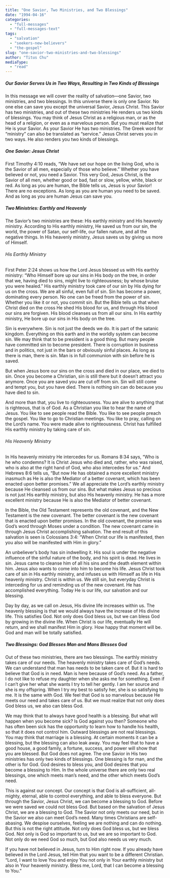 ```yaml
---
title: "One Savior, Two Ministries, and Two Blessings"
date: "1994-04-16"
categories: 
  - "full-messages"
  - "full-messages-text"
tags: 
  - "salvation"
  - "seekers-new-believers"
  - "the-gospel"
slug: "one-savior-two-ministries-and-two-blessings"
author: "Titus Chu"
mediaType: 
  - "read"
---
```


##### Our Savior Serves Us in Two Ways, Resulting in Two Kinds of Blessings

In this message we will cover the reality of salvation—one Savior, two ministries, and two blessings. In this universe there is only one Savior. No one else can save you except the universal Savior, Jesus Christ. This Savior has two ministries, and out of these two ministries He renders us two kinds of blessings. You may think of Jesus Christ as a religious man, or as the head of a religion, or even as a marvelous person. But you must realize that He is your Savior. As your Savior He has two ministries. The Greek word for “ministry” can also be translated as “service.” Jesus Christ serves you in two ways. He also renders you two kinds of blessings.

##### One Savior: Jesus Christ

First Timothy 4:10 reads, “We have set our hope on the living God, who is the Savior of all men, especially of those who believe.” Whether you have believed or not, you need a Savior. This very God, Jesus Christ, is the Savior of all men, whether good or bad, fast or slow, yellow, white, black or red. As long as you are human, the Bible tells us, Jesus is your Savior! There are no exceptions. As long as you are human you need to be saved. And as long as you are human Jesus can save you.

##### Two Ministries: Earthly and Heavenly

The Savior’s two ministries are these: His earthly ministry and His heavenly ministry. According to His earthly ministry, He saved us from our sin, the world, the power of Satan, our self-life, our fallen nature, and all the negative things. In His heavenly ministry, Jesus saves us by giving us more of Himself.

###### His Earthly Ministry

First Peter 2:24 shows us how the Lord Jesus blessed us with His earthly ministry: “Who Himself bore up our sins in His body on the tree, in order that we, having died to sins, might live to righteousness; by whose bruise you were healed.” His earthly ministry took care of our sin by His dying for us on the cross. We are all sinful, even full of sin. Sin has become a power, dominating every person. No one can be freed from the power of sin. Whether you like it or not, you commit sin. But the Bible tells us that when Christ died on the cross He shed His blood for us, and through His blood our sins are forgiven. His blood cleanses us from all our sins. In His earthly ministry, He bore up our sins in His body on the tree.

Sin is everywhere. Sin is not just the deeds we do. It is part of the satanic kingdom. Everything on this earth and in the worldly system can become sin. We may think that to be president is a good thing. But many people have committed sin to become president. There is corruption in business and in politics, not just in the bars or obviously sinful places. As long as there is man, there is sin. Man is in full communion with sin before he is saved.

But when Jesus bore our sins on the cross and died in our place, we died to sin. Once you become a Christian, sin is still there but it doesn’t attract you anymore. Once you are saved you are cut off from sin. Sin will still come and tempt you, but you have died. There is nothing sin can do because you have died to sin.

And more than that, you live to righteousness. You are alive to anything that is righteous, that is of God. As a Christian you like to hear the name of Jesus. You like to see people read the Bible. You like to see people preach the gospel. You like to go to Christian meetings. You like to pray, calling on the Lord’s name. You were made alive to righteousness. Christ has fulfilled His earthly ministry by taking care of sin.

###### His Heavenly Ministry

In His heavenly ministry He intercedes for us. Romans 8:34 says, “Who is he who condemns? It is Christ Jesus who died and, rather, who was raised, who is also at the right hand of God, who also intercedes for us.” And Hebrews 8:6 tells us, “But now He has obtained a more excellent ministry inasmuch as He is also the Mediator of a better covenant, which has been enacted upon better promises.” We all appreciate the Lord’s earthly ministry because He cleansed us from our sins. But what makes Jesus so precious is not just His earthly ministry, but also His heavenly ministry. He has a more excellent ministry because He is also the Mediator of better covenant.

In the Bible, the Old Testament represents the old covenant, and the New Testament is the new covenant. The better covenant is the new covenant that is enacted upon better promises. In the old covenant, the promise was God’s word through Moses under a condition. The new covenant came in through Jesus Christ accomplishing salvation. The end result of this salvation is seen is Colossians 3:4: “When Christ our life is manifested, then you also will be manifested with Him in glory.”

An unbeliever’s body has sin indwelling it. His soul is under the negative influence of the sinful nature of the body, and his spirit is dead. He lives in sin. Jesus came to cleanse him of all his sins and the death element within him. Jesus also wants to come into him to become his life. Jesus Christ took care of sin in His earthly ministry, and infuses us with Himself as life in His heavenly ministry. Christ is within us. We still sin, but everyday Christ is interceding for us and reminding us of the new covenant. He has accomplished everything. Today He is our life, our salvation and our blessing.

Day by day, as we call on Jesus, His divine life increases within us. The heavenly blessing is that we would always have the increase of His divine life. This satisfies God. Not only does God bless us, but we can bless God by growing in the divine life. When Christ is our life, eventually He will return, and we shall manifest Him in glory. How happy that moment will be. God and man will be totally satisfied.

##### Two Blessings: God Blesses Man and Mans Blesses God

Out of these two ministries, there are two blessings. The earthly ministry takes care of our needs. The heavenly ministry takes care of God’s needs. We can understand that man has needs to be taken care of. But it is hard to believe that God is in need. Man is here because of God’s need. As a father, I do not like to refuse my daughter when she asks me for something. Even if I can’t give her what she wants I try to tell her gently. I am her source and she is my offspring. When I try my best to satisfy her, she is so satisfying to me. It is the same with God. We feel that God is so marvelous because He meets our need and takes care of us. But we must realize that not only does God bless us, we also can bless God.

We may think that to always have good health is a blessing. But what will happen when you become sick? Is God against you then? Someone who has often been sick has the opportunity to learn how to handle his health, so that it does not control him. Outward blessings are not real blessings. You may think that marriage is a blessing. At certain moments it can be a blessing, but the blessing can also leak away. You may feel that to have a good house, a good family, a fortune, success, and power will show that you are blessed. But God does not agree. The one Savior in His two ministries has only two kinds of blessings. One blessing is for man, and the other is for God. God desires to bless you, and God desires that you become a blessing to Him. In the whole universe there are only two real blessings, one which meets man’s need, and the other which meets God’s need.

This is against our concept. Our concept is that God is all-sufficient, all-mighty, eternal, able to control everything, and able to bless everyone. But through the Savior, Jesus Christ, we can become a blessing to God. Before we were saved we could not bless God. But based on the salvation of Jesus Christ, we are a blessing to God. The Savior not only meets our need, but in the Savior we also can meet God’s need. Many times Christians are self-abasing. We despise ourselves, feeling we are nothing and can do nothing. But this is not the right attitude. Not only does God bless us, but we bless God. Not only is God so important to us, but we are so important to God. Not only do we need God so much, but God also needs us very much.

If you have not believed in Jesus, turn to Him right now. If you already have believed in the Lord Jesus, tell Him that you want to be a different Christian. “Lord, I want to love You and enjoy You not only in Your earthly ministry but also in Your heavenly ministry. Bless me, Lord, that I can become a blessing to You.”
